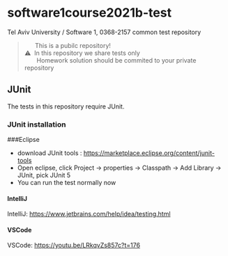# software1course2021b-test
Tel Aviv University / Software 1, 0368-2157 common test repository
> &nbsp;&nbsp;&nbsp;&nbsp;&nbsp; This is a pubilc repository! <br>
>⚠️&nbsp;&nbsp;In this repository we share tests only <br>
> &nbsp;&nbsp;&nbsp;&nbsp;&nbsp;&nbsp;&nbsp;Homework solution should be commited to your private repository
## JUnit
The tests in this repository require JUnit.

### JUnit installation
###Eclipse
* download JUnit tools : https://marketplace.eclipse.org/content/junit-tools <br>
* Open eclipse, click Project -> properties -> Classpath -> Add Library -> JUnit, pick JUnit 5 <br>
* You can run the test normally now
#### IntelliJ
IntelliJ: https://www.jetbrains.com/help/idea/testing.html <br>
#### VSCode
VSCode: https://youtu.be/LRkqvZs857c?t=176


